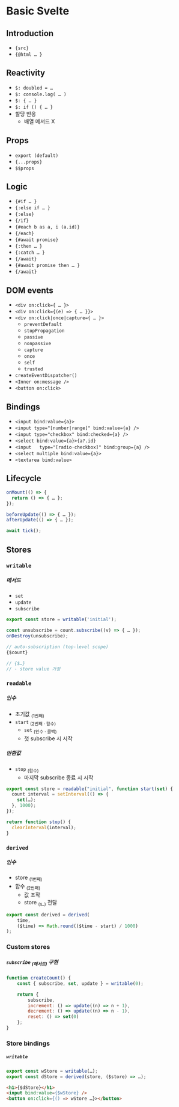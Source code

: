 Basic Svelte
=============

## Introduction
- `{src}`
- `{@html … }`

## Reactivity
- `$: doubled = …`
- `$: console.log( … )`
- `$: { … }`
- `$: if () { … }`
- 할당 반응
  - 배열 메서드 X

## Props
- `export (default)`
- `{...props}`
- `$$props`

## Logic
- `{#if … }`
- `{:else if … }`
- `{:else}`
- `{/if}`
- `{#each b as a, i (a.id)}`
- `{/each}`
- `{#await promise}`
- `{:then … }`
- `{:catch … }`
- `{/await}`
- `{#await promise then … }`
- `{/await}`

## DOM events
- `<div on:click={ … }>`
- `<div on:click={(e) => { … }}>`
- `<div on:click|once|capture={ … }>`
  - `preventDefault`
  - `stopPropagation`
  - `passive`
  - `nonpassive`
  - `capture`
  - `once`
  - `self`
  - `trusted`
- `createEventDispatcher()`
- `<Inner on:message />`
- `<button on:click>`

## Bindings
- `<input bind:value={a}>`
- `<input type="[number|range]" bind:value={a} />`
- `<input type="checkbox" bind:checked={a} />`
- `<select bind:value={a}>{a?.id}`
- `<input	type="[radio·checkbox]" bind:group={a} />`
- `<select multiple bind:value={a}>`
- `<textarea bind:value>`

## Lifecycle
```javascript
onMount(() => {
  return () => { … };
});
```
```javascript
beforeUpdate(() => { … });
afterUpdate(() => { … });
```
```javascript
await tick();
```

## Stores

### `writable`

##### 메서드
- `set`
- `update`
- `subscribe`
```javascript
export const store = writable('initial');

const unsubscribe = count.subscribe((v) => { … });
onDestroy(unsubscribe);

// auto-subscription (top-level scope)
{$count}

// {$…}
// - store value 가정
```

### `readable`

##### 인수
- 초기값 <sub>(1번째)</sub>
- `start` <sub>(2번째 · 함수)</sub>
    - `set` <sub>(인수 · 콜백)</sub>
  - 첫 subscribe 시 시작

##### 반환값
- `stop` <sub>(함수)</sub>
  - 마지막 subscribe 종료 시 시작
```javascript
export const store = readable("initial", function start(set) {
  count interval = setInterval(() => {
    set(…);
  }, 1000);
});

return function stop() {
  clearInterval(interval);
}
```

### `derived`

##### 인수
- store <sub>(1번째)</sub>
- 함수 <sub>(2번째)</sub>
  - 값 조작
  - store <sub>(`$…`)</sub> 전달
```javascript
export const derived = derived(
	time,
	($time) => Math.round(($time - start) / 1000)
);
```

### Custom stores

##### `subscribe` <sub>(메서드)</sub> 구현
```javascript
function createCount() {
	const { subscribe, set, update } = writable(0);

	return {
		subscribe,
		increment: () => update((n) => n + 1),
		decrement: () => update((n) => n - 1),
		reset: () => set(0)
	};
}
```

### Store bindings

##### `writable`
```javascript
export const wStore = writable(…);
export const dStore = derived(store, ($store) => …);
```
```html
<h1>{$dStore}</h1>
<input bind:value={$wStore} />
<button on:click={() => wStore …}></button>
```
